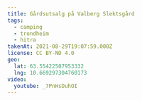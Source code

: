 ```yaml
---
title: Gårdsutsalg på Valberg Slektsgård
tags:
  - camping
  - trondheim
  - hitra
takenAt: 2021-08-29T19:07:59.000Z
license: CC BY-ND 4.0
geo:
  lat: 63.55422507953332
  lng: 10.669297304760173
video:
  youtube: _7PnHsDuhOI
---
```

